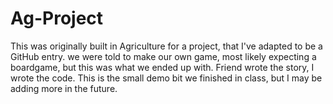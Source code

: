 # Ag-Project

This was originally built in Agriculture for a project, that I've adapted to be a GitHub entry. we were told to make our own game, most likely expecting a boardgame, but this was what we ended up with. Friend wrote the story, I wrote the code. This is the small demo bit we finished in class, but I may be adding more in the future.